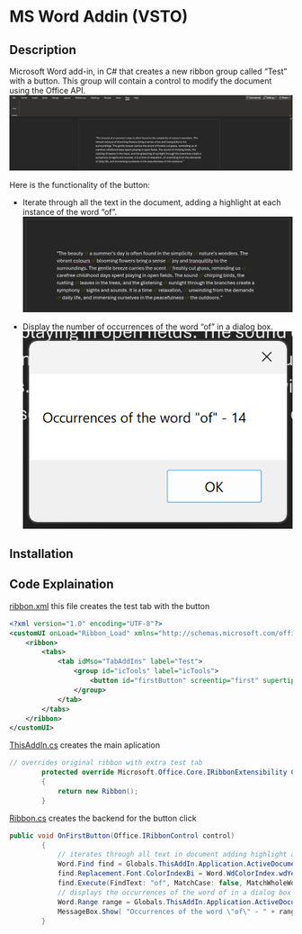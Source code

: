 # MS Word Addin (VSTO)


## Description
Microsoft Word add-in, in C# that creates a new ribbon group called “Test” with a button. This group will contain a control to modify the document using the Office API.
![](ribbon_group.png)

Here is the functionality of the button:
- Iterate through all the text in the document, adding a highlight at each instance of the word “of”.
![](highlighted.png)

- Display the number of occurrences of the word “of” in a dialog box.
![](occurrences.png)

## Installation


## Code Explaination

[ribbon.xml](AddinTest/Ribbon.xml) 
this file creates the test tab with the button
```xml
<?xml version="1.0" encoding="UTF-8"?>
<customUI onLoad="Ribbon_Load" xmlns="http://schemas.microsoft.com/office/2006/01/customui">
    <ribbon>
        <tabs>
            <tab idMso="TabAddIns" label="Test">
                <group id="icTools" label="icTools">
                    <button id="firstButton" screentip="first" supertip="Iterate through all the text in the document, adding a highlight at each instance of the word &quot;of&quot;." onAction="OnFirstButton" label="First" size="large" />
                </group>
            </tab>
        </tabs>
    </ribbon>
</customUI>
```
[ThisAddIn.cs](AddInTest/ThisAddIn.cs) creates the main aplication 
```cs
// overrides original ribbon with extra test tab
        protected override Microsoft.Office.Core.IRibbonExtensibility CreateRibbonExtensibilityObject()
        {
            return new Ribbon();
        }
```
[Ribbon.cs](AddInTest/Ribbon.cs) creates the backend for the button click
```cs
public void OnFirstButton(Office.IRibbonControl control)
        {
            // iterates through all text in document adding highlight at each instance of the word "of"
            Word.Find find = Globals.ThisAddIn.Application.ActiveDocument.Content.Find;
            find.Replacement.Font.ColorIndexBi = Word.WdColorIndex.wdYellow;
            find.Execute(FindText: "of", MatchCase: false, MatchWholeWord: true, Replace: Word.WdReplace.wdReplaceAll);
            // displays the occurrences of the word of in a dialog box
            Word.Range range = Globals.ThisAddIn.Application.ActiveDocument.Range();
            MessageBox.Show( "Occurrences of the word \"of\" - " + range.Text.Split(' ').Count( word => word.Equals("of") ) );
        }
```